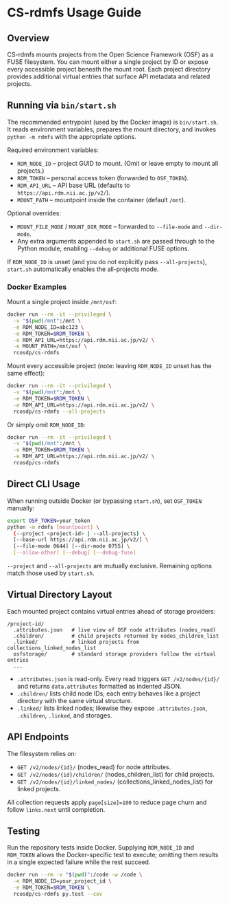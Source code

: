 # CS-rdmfs Usage Guide

## Overview

CS-rdmfs mounts projects from the Open Science Framework (OSF) as a FUSE filesystem. You can mount either a single project by ID or expose every accessible project beneath the mount root. Each project directory provides additional virtual entries that surface API metadata and related projects.

## Running via `bin/start.sh`

The recommended entrypoint (used by the Docker image) is `bin/start.sh`. It
reads environment variables, prepares the mount directory, and invokes
`python -m rdmfs` with the appropriate options.

Required environment variables:

- `RDM_NODE_ID` – project GUID to mount. (Omit or leave empty to mount all projects.)
- `RDM_TOKEN` – personal access token (forwarded to `OSF_TOKEN`).
- `RDM_API_URL` – API base URL (defaults to `https://api.rdm.nii.ac.jp/v2/`).
- `MOUNT_PATH` – mountpoint inside the container (default `/mnt`).

Optional overrides:

- `MOUNT_FILE_MODE` / `MOUNT_DIR_MODE` – forwarded to `--file-mode` and
  `--dir-mode`.
- Any extra arguments appended to `start.sh` are passed through to the Python
  module, enabling `--debug` or additional FUSE options.

If `RDM_NODE_ID` is unset (and you do not explicitly pass `--all-projects`),
`start.sh` automatically enables the all-projects mode.

### Docker Examples

Mount a single project inside `/mnt/osf`:

```bash
docker run --rm -it --privileged \
  -v "$(pwd)/mnt":/mnt \
  -e RDM_NODE_ID=abc123 \
  -e RDM_TOKEN=$RDM_TOKEN \
  -e RDM_API_URL=https://api.rdm.nii.ac.jp/v2/ \
  -e MOUNT_PATH=/mnt/osf \
  rcosdp/cs-rdmfs
```

Mount every accessible project (note: leaving `RDM_NODE_ID` unset has the same effect):

```bash
docker run --rm -it --privileged \
  -v "$(pwd)/mnt":/mnt \
  -e RDM_TOKEN=$RDM_TOKEN \
  -e RDM_API_URL=https://api.rdm.nii.ac.jp/v2/ \
  rcosdp/cs-rdmfs --all-projects
```

Or simply omit `RDM_NODE_ID`:

```bash
docker run --rm -it --privileged \
  -v "$(pwd)/mnt":/mnt \
  -e RDM_TOKEN=$RDM_TOKEN \
  -e RDM_API_URL=https://api.rdm.nii.ac.jp/v2/ \
  rcosdp/cs-rdmfs
```

## Direct CLI Usage

When running outside Docker (or bypassing `start.sh`), set `OSF_TOKEN` manually:

```bash
export OSF_TOKEN=your_token
python -m rdmfs [mountpoint] \
  (--project <project-id> | --all-projects) \
  [--base-url https://api.rdm.nii.ac.jp/v2/] \
  [--file-mode 0644] [--dir-mode 0755] \
  [--allow-other] [--debug] [--debug-fuse]
```

`--project` and `--all-projects` are mutually exclusive. Remaining options match
those used by `start.sh`.

## Virtual Directory Layout

Each mounted project contains virtual entries ahead of storage providers:

```
/project-id/
  .attributes.json   # live view of OSF node attributes (nodes_read)
  .children/         # child projects returned by nodes_children_list
  .linked/           # linked projects from collections_linked_nodes_list
  osfstorage/        # standard storage providers follow the virtual entries
  ...
```

- `.attributes.json` is read-only. Every read triggers `GET /v2/nodes/{id}/` and
  returns `data.attributes` formatted as indented JSON.
- `.children/` lists child node IDs; each entry behaves like a project directory
  with the same virtual structure.
- `.linked/` lists linked nodes; likewise they expose `.attributes.json`,
  `.children`, `.linked`, and storages.

## API Endpoints

The filesystem relies on:

- `GET /v2/nodes/{id}/` (nodes_read) for node attributes.
- `GET /v2/nodes/{id}/children/` (nodes_children_list) for child projects.
- `GET /v2/nodes/{id}/linked_nodes/` (collections_linked_nodes_list) for linked
  projects.

All collection requests apply `page[size]=100` to reduce page churn and follow
`links.next` until completion.

## Testing

Run the repository tests inside Docker. Supplying `RDM_NODE_ID` and `RDM_TOKEN`
allows the Docker-specific test to execute; omitting them results in a single
expected failure while the rest succeed.

```bash
docker run --rm -v "$(pwd)":/code -w /code \
  -e RDM_NODE_ID=your_project_id \
  -e RDM_TOKEN=$RDM_TOKEN \
  rcosdp/cs-rdmfs py.test --cov
```

